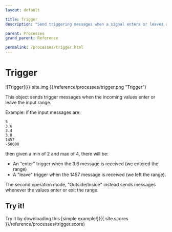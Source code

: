 ```yaml
---
layout: default

title: Trigger
description: "Send triggering messages when a signal enters or leaves a range"

parent: Processes
grand_parent: Reference

permalink: /processes/trigger.html
---
```

# Trigger

![Trigger]({{ site.img }}/reference/processes/trigger.png "Trigger")

This object sends trigger messages when the incoming values enter or leave the input range.

Example: if the input messages are: 

```
5
3.6
3.4
3.8
1457
-50000
```

then given a min of 2 and max of 4, there will be:

- An "enter" trigger when the 3.6 message is received (we entered the range)
- A "leave" trigger when the 1457 message is received (we left the range).

The second operation mode, "Outside/Inside" instead sends messages whenever the values enter or exit the range.

## Try it!

Try it by downloading this [simple example!]({{ site.scores }}/reference/processes/trigger.score)
